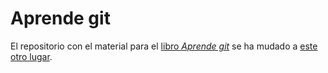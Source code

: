 Aprende git
=========

El repositorio con el material para
el [libro *Aprende git*](http://amzn.to/2uOSCzX) se ha mudado a [este
otro lugar](https://github.com/JJ/aprende-git).
